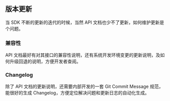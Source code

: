 ## 版本更新
当 SDK 不断的更新的迭代的时候，当然 API 文档也少不了更新，如何维护更新是个问题。

### 兼容性
API 文档最好有对其接口的兼容性说明，还有系统开发环境变更的更新说明，及如何升级回退的说明，方便开发者查阅。

### Changelog
除了 API 文档的更新说明，还需要内部开发的一套 Git Commit Message 规范，能很好的生成 Changelog，方便定位解决问题和更新日志的自动化生成。
